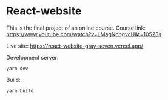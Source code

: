 # React-website
This is the final project of an online course.
Course link: https://www.youtube.com/watch?v=LMagNcngvcU&t=10523s


Live site: https://react-website-gray-seven.vercel.app/


Development server:

    yarn dev
    
Build:
    
    yarn build

